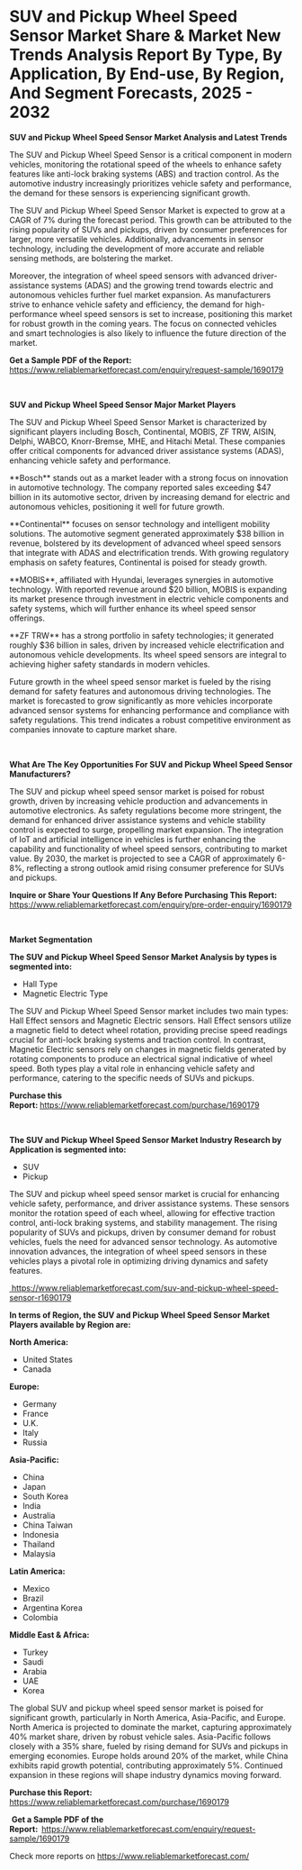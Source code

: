 <p><h1>SUV and Pickup Wheel Speed Sensor Market Share & Market New Trends Analysis Report By Type, By Application, By End-use, By Region, And Segment Forecasts, 2025 - 2032</h1></p><p><strong>SUV and Pickup Wheel Speed Sensor Market Analysis and Latest Trends</strong></p>
<p><p>The SUV and Pickup Wheel Speed Sensor is a critical component in modern vehicles, monitoring the rotational speed of the wheels to enhance safety features like anti-lock braking systems (ABS) and traction control. As the automotive industry increasingly prioritizes vehicle safety and performance, the demand for these sensors is experiencing significant growth. </p><p>The SUV and Pickup Wheel Speed Sensor Market is expected to grow at a CAGR of 7% during the forecast period. This growth can be attributed to the rising popularity of SUVs and pickups, driven by consumer preferences for larger, more versatile vehicles. Additionally, advancements in sensor technology, including the development of more accurate and reliable sensing methods, are bolstering the market. </p><p>Moreover, the integration of wheel speed sensors with advanced driver-assistance systems (ADAS) and the growing trend towards electric and autonomous vehicles further fuel market expansion. As manufacturers strive to enhance vehicle safety and efficiency, the demand for high-performance wheel speed sensors is set to increase, positioning this market for robust growth in the coming years. The focus on connected vehicles and smart technologies is also likely to influence the future direction of the market.</p></p>
<p><strong>Get a Sample PDF of the Report:&nbsp;</strong> <a href="https://www.reliablemarketforecast.com/enquiry/request-sample/1690179?utm_campaign=2781&utm_medium=2&utm_source=Github&utm_content=ia&utm_term=26032025&utm_id=suv-and-pickup-wheel-speed-sensor">https://www.reliablemarketforecast.com/enquiry/request-sample/1690179</a></p>
<p>&nbsp;</p>
<p><strong>SUV and Pickup Wheel Speed Sensor Major Market Players</strong></p>
<p><p>The SUV and Pickup Wheel Speed Sensor Market is characterized by significant players including Bosch, Continental, MOBIS, ZF TRW, AISIN, Delphi, WABCO, Knorr-Bremse, MHE, and Hitachi Metal. These companies offer critical components for advanced driver assistance systems (ADAS), enhancing vehicle safety and performance.</p><p>**Bosch** stands out as a market leader with a strong focus on innovation in automotive technology. The company reported sales exceeding $47 billion in its automotive sector, driven by increasing demand for electric and autonomous vehicles, positioning it well for future growth.</p><p>**Continental** focuses on sensor technology and intelligent mobility solutions. The automotive segment generated approximately $38 billion in revenue, bolstered by its development of advanced wheel speed sensors that integrate with ADAS and electrification trends. With growing regulatory emphasis on safety features, Continental is poised for steady growth.</p><p>**MOBIS**, affiliated with Hyundai, leverages synergies in automotive technology. With reported revenue around $20 billion, MOBIS is expanding its market presence through investment in electric vehicle components and safety systems, which will further enhance its wheel speed sensor offerings.</p><p>**ZF TRW** has a strong portfolio in safety technologies; it generated roughly $36 billion in sales, driven by increased vehicle electrification and autonomous vehicle developments. Its wheel speed sensors are integral to achieving higher safety standards in modern vehicles.</p><p>Future growth in the wheel speed sensor market is fueled by the rising demand for safety features and autonomous driving technologies. The market is forecasted to grow significantly as more vehicles incorporate advanced sensor systems for enhancing performance and compliance with safety regulations. This trend indicates a robust competitive environment as companies innovate to capture market share.</p></p>
<p>&nbsp;</p>
<p><strong>What Are The Key Opportunities For SUV and Pickup Wheel Speed Sensor Manufacturers?</strong></p>
<p><p>The SUV and pickup wheel speed sensor market is poised for robust growth, driven by increasing vehicle production and advancements in automotive electronics. As safety regulations become more stringent, the demand for enhanced driver assistance systems and vehicle stability control is expected to surge, propelling market expansion. The integration of IoT and artificial intelligence in vehicles is further enhancing the capability and functionality of wheel speed sensors, contributing to market value. By 2030, the market is projected to see a CAGR of approximately 6-8%, reflecting a strong outlook amid rising consumer preference for SUVs and pickups.</p></p>
<p><strong>Inquire or Share Your Questions If Any Before Purchasing This Report:</strong> <a href="https://www.reliablemarketforecast.com/enquiry/pre-order-enquiry/1690179?utm_campaign=2781&utm_medium=2&utm_source=Github&utm_content=ia&utm_term=26032025&utm_id=suv-and-pickup-wheel-speed-sensor">https://www.reliablemarketforecast.com/enquiry/pre-order-enquiry/1690179</a></p>
<p>&nbsp;</p>
<p><strong>Market Segmentation</strong></p>
<p><strong>The SUV and Pickup Wheel Speed Sensor Market Analysis by types is segmented into:</strong></p>
<p><ul><li>Hall Type</li><li>Magnetic Electric Type</li></ul></p>
<p><p>The SUV and Pickup Wheel Speed Sensor market includes two main types: Hall Effect sensors and Magnetic Electric sensors. Hall Effect sensors utilize a magnetic field to detect wheel rotation, providing precise speed readings crucial for anti-lock braking systems and traction control. In contrast, Magnetic Electric sensors rely on changes in magnetic fields generated by rotating components to produce an electrical signal indicative of wheel speed. Both types play a vital role in enhancing vehicle safety and performance, catering to the specific needs of SUVs and pickups.</p></p>
<p><strong>Purchase this Report:&nbsp;</strong><a href="https://www.reliablemarketforecast.com/purchase/1690179?utm_campaign=2781&utm_medium=2&utm_source=Github&utm_content=ia&utm_term=26032025&utm_id=suv-and-pickup-wheel-speed-sensor">https://www.reliablemarketforecast.com/purchase/1690179</a></p>
<p>&nbsp;</p>
<p><strong>The SUV and Pickup Wheel Speed Sensor Market Industry Research by Application is segmented into:</strong></p>
<p><ul><li>SUV</li><li>Pickup</li></ul></p>
<p><p>The SUV and pickup wheel speed sensor market is crucial for enhancing vehicle safety, performance, and driver assistance systems. These sensors monitor the rotation speed of each wheel, allowing for effective traction control, anti-lock braking systems, and stability management. The rising popularity of SUVs and pickups, driven by consumer demand for robust vehicles, fuels the need for advanced sensor technology. As automotive innovation advances, the integration of wheel speed sensors in these vehicles plays a pivotal role in optimizing driving dynamics and safety features.</p></p>
<p><a href="https://www.reliablemarketforecast.com/suv-and-pickup-wheel-speed-sensor-r1690179?utm_campaign=2781&utm_medium=2&utm_source=Github&utm_content=ia&utm_term=26032025&utm_id=suv-and-pickup-wheel-speed-sensor">&nbsp;https://www.reliablemarketforecast.com/suv-and-pickup-wheel-speed-sensor-r1690179</a></p>
<p><strong>In terms of Region, the SUV and Pickup Wheel Speed Sensor Market Players available by Region are:</strong></p>
<p>
    <p> <strong> North America: </strong>
        <ul>
            <li>United States</li>
            <li>Canada</li>
        </ul>
        </p> 
    <p> <strong> Europe: </strong>
        <ul>
            <li>Germany</li>
            <li>France</li>
            <li>U.K.</li>
            <li>Italy</li>
            <li>Russia</li>
        </ul>
        </p> 
    <p> <strong> Asia-Pacific: </strong>
        <ul>
            <li>China</li>
            <li>Japan</li>
            <li>South Korea</li>
            <li>India</li>
            <li>Australia</li>
            <li>China Taiwan</li>
            <li>Indonesia</li>
            <li>Thailand</li>
            <li>Malaysia</li>
        </ul>
        </p> 
    <p> <strong> Latin America: </strong>
        <ul>
            <li>Mexico</li>
            <li>Brazil</li>
            <li>Argentina Korea</li>
            <li>Colombia</li>
        </ul>
        </p> 
    <p> <strong> Middle East & Africa: </strong>
        <ul>
            <li>Turkey</li>
            <li>Saudi</li>
            <li>Arabia</li>
            <li>UAE</li>
            <li>Korea</li>
        </ul>
    </p>
    </p>
<p><p>The global SUV and pickup wheel speed sensor market is poised for significant growth, particularly in North America, Asia-Pacific, and Europe. North America is projected to dominate the market, capturing approximately 40% market share, driven by robust vehicle sales. Asia-Pacific follows closely with a 35% share, fueled by rising demand for SUVs and pickups in emerging economies. Europe holds around 20% of the market, while China exhibits rapid growth potential, contributing approximately 5%. Continued expansion in these regions will shape industry dynamics moving forward.</p></p>
<p><strong>Purchase this Report: </strong><a href="https://www.reliablemarketforecast.com/purchase/1690179?utm_campaign=2781&utm_medium=2&utm_source=Github&utm_content=ia&utm_term=26032025&utm_id=suv-and-pickup-wheel-speed-sensor">https://www.reliablemarketforecast.com/purchase/1690179</a></p>
<p>&nbsp;<strong>Get a Sample PDF of the Report:&nbsp;&nbsp;</strong><a href="https://www.reliablemarketforecast.com/enquiry/request-sample/1690179?utm_campaign=2781&utm_medium=2&utm_source=Github&utm_content=ia&utm_term=26032025&utm_id=suv-and-pickup-wheel-speed-sensor">https://www.reliablemarketforecast.com/enquiry/request-sample/1690179</a></p>
<p><strong></strong></p>
<p>Check more reports on <a href="https://www.reliablemarketforecast.com/?utm_campaign=2781&utm_medium=2&utm_source=Github&utm_content=ia&utm_term=26032025&utm_id=suv-and-pickup-wheel-speed-sensor">https://www.reliablemarketforecast.com/</a></p>